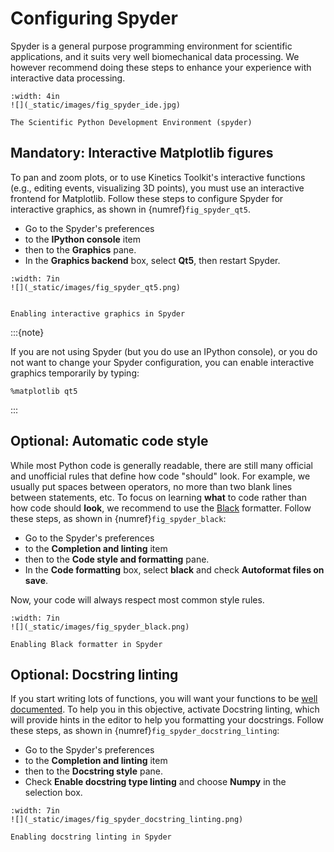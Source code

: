# Configuring Spyder

Spyder is a general purpose programming environment for scientific applications, and it suits very well biomechanical data processing. We however recommend doing these steps to enhance your experience with interactive data processing.


```{figure-md} fig_spyder_ide
:width: 4in
![](_static/images/fig_spyder_ide.jpg)

The Scientific Python Development Environment (spyder)
```

## Mandatory: Interactive Matplotlib figures

To pan and zoom plots, or to use Kinetics Toolkit's interactive functions (e.g., editing events, visualizing 3D points), you must use an interactive frontend for Matplotlib. Follow these steps to configure Spyder for interactive graphics, as shown in {numref}`fig_spyder_qt5`.

- Go to the Spyder's preferences
- to the **IPython console** item
- then to the **Graphics** pane.
- In the **Graphics backend** box, select **Qt5**, then restart Spyder.


```{figure-md} fig_spyder_qt5
:width: 7in
![](_static/images/fig_spyder_qt5.png)


Enabling interactive graphics in Spyder
```

:::{note}

If you are not using Spyder (but you do use an IPython console), or you do not want to change your Spyder configuration, you can enable interactive graphics temporarily by typing:

```
%matplotlib qt5
```

:::

## Optional: Automatic code style

While most Python code is generally readable, there are still many official and unofficial rules that define how code "should" look. For example, we usually put spaces between operators, no more than two blank lines between statements, etc. To focus on learning **what** to code rather than how code should **look**, we recommend to use the [Black](https://black.readthedocs.io) formatter. Follow these steps, as shown in {numref}`fig_spyder_black`:

- Go to the Spyder's preferences
- to the **Completion and linting** item
- then to the **Code style and formatting** pane.
- In the **Code formatting** box, select **black** and check **Autoformat files on save**.

Now, your code will always respect most common style rules.

```{figure-md} fig_spyder_black
:width: 7in
![](_static/images/fig_spyder_black.png)

Enabling Black formatter in Spyder
```

## Optional: Docstring linting

If you start writing lots of functions, you will want your functions to be [well documented](python_functions_docstrings.md). To help you in this objective, activate Docstring linting, which will provide hints in the editor to help you formatting your docstrings. Follow these steps, as shown in {numref}`fig_spyder_docstring_linting`:

- Go to the Spyder's preferences
- to the **Completion and linting** item
- then to the **Docstring style** pane.
- Check **Enable docstring type linting** and choose **Numpy** in the selection box.

```{figure-md} fig_spyder_docstring_linting
:width: 7in
![](_static/images/fig_spyder_docstring_linting.png)

Enabling docstring linting in Spyder
```
